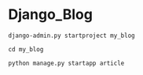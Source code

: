 # __Django_Blog__

`django-admin.py startproject my_blog`

`cd my_blog`

`python manage.py startapp article`
